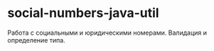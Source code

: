 social-numbers-java-util
========================

Работа с социальными и юридическими номерами. Валидация и определение типа.
